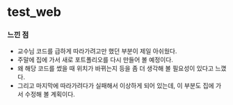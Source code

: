 # test_web

### 느낀 점
- 교수님 코드를 급하게 따라가려고만 했던 부분이 제일 아쉬웠다.
- 주말에 집에 가서 새로 포트폴리오를 다시 만들어 볼 예정이다.
- 왜 해당 코드를 썼을 때 위치가 바뀌는지 등을 좀 더 생각해 볼 필요성이 있다고 느꼈다.
- 그리고 마지막에 따라가려다가 실패해서 이상하게 되어 있는데, 이 부분도 집에 가서 수정해 볼 계획이다.


